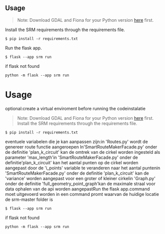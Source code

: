 ## Usage

> Note: Download GDAL and Fiona for your Python version [here](https://www.lfd.uci.edu/~gohlke/pythonlibs/) first.

Install the SRM requirements through the requirements file.

```
$ pip install -r requirements.txt
```

Run the flask app.

```
$ flask --app srm run
```


if flask not found
```
python -m flask --app srm run
```
# Usage

optional:create a virtual enviroment before running the codeinstalatie

>Note: Download GDAL and Fiona for your Python version [here](https://www.lfd.uci.edu/~gohlke/pythonlibs/) first.
Install the SRM requirements through the requirements file.
```
$ pip install -r requirements.txt
```
eventuele variabelen die je kan aanpassen zijn:in 'Routes.py' wordt de genereer route functie aangeroepen
In'SmartRouteMakerFacade.py' onder de definitie 'plan_k_circuit' kan de omtrek van de cirkel worden ingesteld als parameter 'max_length'in 'SmartRouteMakerFacade.py' onder de definitie'plan_k_circuit' kan het aantal punten op de cirkel worden aangepast door de 'i_points' variable te veranderen naar het aantal puntenin 'SmartRouteMakerFacade.py' onder de definitie 'plan_k_circuit' kan de 'variance' worden aangepast voor een groter of kleiner cirkelin 'Graph.py' onder de definitie 'full_geometry_point_graph'kan de maximale straal voor data ophalen van de api worden aangepastRun the flask app.command moet uitgevoerd worden in een command promt waarvan de huidige locatie de srm-master folder is
```
$ flask --app srm run
```
if flask not found
```
python -m flask --app srm run
```
